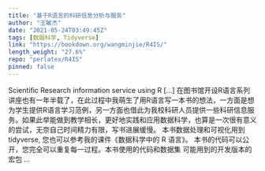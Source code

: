 ```yaml
---
title: "基于R语言的科研信息分析与服务"
author: "王敏杰"
date: "2021-05-24T03:49:45Z"
tags: [数据科学, Tidyverse]
link: "https://bookdown.org/wangminjie/R4IS/"
length_weight: "27.6%"
repo: "perlatex/R4IS"
pinned: false
---
```


Scientific Research information service using R [...] 在图书馆开设R语言系列讲座也有一年半载了，在此过程中我萌生了用R语言写一本书的想法，一方面是想为学生提供R语言学习范例，另一方面也借此为我校科研人员提供一些科研信息服务。如果此举能做到教学相长，更好地实践和应用数据科学，也算是一次很有意义的尝试，无奈自己时间精力有限，写书进展缓慢。 本书数据处理和可视化用到 tidyverse, 您也可以参考我的课件《数据科学中的 R 语言》。 本书的代码可以公开，您完全可以重复每一过程。本书使用的代码和数据集 可能用到的开发版本的宏包 ...
